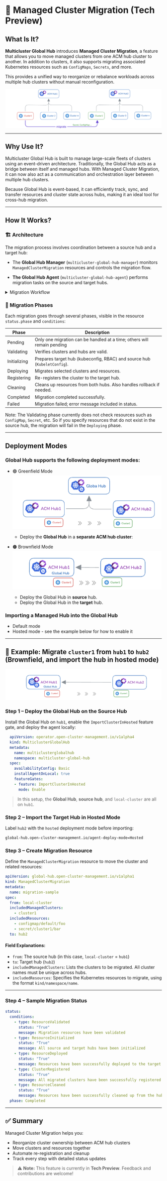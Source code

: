 # 🧭 Managed Cluster Migration (Tech Preview)

## What Is It?

**Multicluster Global Hub** introduces **Managed Cluster Migration**, a feature that allows you to move managed clusters from one ACM hub cluster to another. In addition to clusters, it also supports migrating associated Kubernetes resources such as `ConfigMaps`, `Secrets`, and more.

This provides a unified way to reorganize or rebalance workloads across multiple hub clusters without manual reconfiguration.

![alt text](images/migration-overview.png)

---

## Why Use It?

Multicluster Global Hub is built to manage large-scale fleets of clusters using an event-driven architecture. Traditionally, the Global Hub acts as a bridge between itself and managed hubs. With Managed Cluster Migration, it can now also act as a communication and orchestration layer between multiple hub clusters.

Because Global Hub is event-based, it can efficiently track, sync, and transfer resources and cluster state across hubs, making it an ideal tool for cross-hub migration.

---

## How It Works?

### 🏗️ Architecture

The migration process involves coordination between a source hub and a target hub:

- The **Global Hub Manager** (`multicluster-global-hub-manager`) monitors `ManagedClusterMigration` resources and controls the migration flow.

- **The Global Hub Agent** (`multicluster-global-hub-agent`) performs migration tasks on the source and target hubs.

<details>
<summary> Migration Workflow </summary>

>![arch](images/migration-workflow.jpg)

</details>


### 🔄 Migration Phases

Each migration goes through several phases, visible in the resource `status.phase` and `conditions`:

| Phase        | Description                                                                 |
|--------------|-----------------------------------------------------------------------------|
| Pending      | Only one migration can be handled at a time; others will remain pending     |
| Validating   | Verifies clusters and hubs are valid.                                       |
| Initializing | Prepares target hub (kubeconfig, RBAC) and source hub (`KubeletConfig`).    |
| Deploying    | Migrates selected clusters and resources.                                   |
| Registering  | Re-registers the cluster to the target hub.                                 |
| Cleaning     | Cleans up resources from both hubs. Also handles rollback if needed.        |
| Completed    | Migration completed successfully.                                           |
| Failed       | Migration failed; error message included in status.                         |

Note: The Validating phase currently does not check resources such as `ConfigMap`, `Secret`, etc. So if you specify resources that do not exist in the source hub, the migration will fail in the `Deploying` phase.

---

## Deployment Modes

### Global Hub supports the following deployment modes:

- 🟢 Greenfield Mode
  ![alt text](images/migration-deployment-greenfield-mode.png)
  - Deploy the **Global Hub** in a **separate ACM hub cluster**:

- 🟤 Brownfield Mode
  ![alt text](images/migration-deployment-brownfield-mode.png)
  - Deploy the Global Hub in **source** hub.
  - Deploy the Global Hub in the **target** hub.

### Importing a Managed Hub into the Global Hub

- Default mode
- Hosted mode - see the example below for how to enable it

---

## 🧪 Example: Migrate `cluster1` from `hub1` to `hub2` (Brownfield, and import the hub in hosted mode)

![arch](images/migration-sample.png)

### Step 1 – Deploy the Global Hub on the Source Hub

Install the Global Hub on `hub1`, enable the `ImportClusterInHosted` feature gate, and deploy the agent locally:

```yaml
  apiVersion: operator.open-cluster-management.io/v1alpha4
  kind: MulticlusterGlobalHub
  metadata:
    name: multiclusterglobalhub
    namespace: multicluster-global-hub
  spec:
    availabilityConfig: Basic
    installAgentOnLocal: true
    featureGates:
    - feature: ImportClusterInHosted
      mode: Enable
  ```

> In this setup, the **Global Hub**, **source hub**, and `local-cluster` are all on `hub1`.

### Step 2 – Import the Target Hub in Hosted Mode

Label `hub2` with the `hosted` deployment mode before importing:

```bash
global-hub.open-cluster-management.io/agent-deploy-mode=Hosted
```

### Step 3 – Create Migration Resource

Define the `ManagedClusterMigration` resource to move the cluster and related resources:


```yaml
apiVersion: global-hub.open-cluster-management.io/v1alpha1
kind: ManagedClusterMigration
metadata:
  name: migration-sample
spec:
  from: local-cluster
  includedManagedClusters:
    - cluster1
  includedResources:
    - configmap/default/foo
    - secret/cluster1/bar
  to: hub2
```

#### Field Explanations:

- `from`: The source hub (in this case, `local-cluster` = `hub1`)
- `to`: Target hub (`hub2`)
- `includedManagedClusters`: Lists the clusters to be migrated. All cluster names must be unique across hubs.
- `includedResources`: Specifies the Kubernetes resources to migrate, using the format `kind/namespace/name`. 

---

### Step 4 – Sample Migration Status


```yaml
status:
  conditions:
    - type: ResourceValidated
      status: "True"
      message: Migration resources have been validated
    - type: ResourceInitialized
      status: "True"
      message: All source and target hubs have been initialized
    - type: ResourceDeployed
      status: "True"
      message: Resources have been successfully deployed to the target hub cluster
    - type: ClusterRegistered
      status: "True"
      message: All migrated clusters have been successfully registered
    - type: ResourceCleaned
      status: "True"
      message: Resources have been successfully cleaned up from the hub clusters
  phase: Completed
```

---

## ✅ Summary

Managed Cluster Migration helps you:

- Reorganize cluster ownership between ACM hub clusters
- Move clusters and resources together
- Automate re-registration and cleanup
- Track every step with detailed status updates

> ⚠️ **Note:** This feature is currently in **Tech Preview**. Feedback and contributions are welcome!